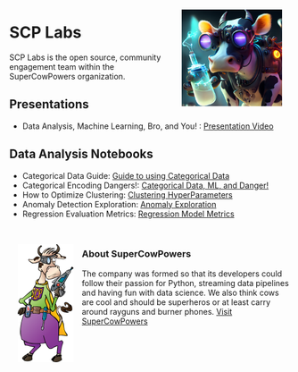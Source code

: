 <img align="right" style="padding:15px" src="images/scp_labs.png" width="180">

# SCP Labs
SCP Labs is the open source, community engagement team within the SuperCowPowers organization.

## Presentations

- Data Analysis, Machine Learning, Bro, and You! : <a href="https://www.youtube.com/watch?v=pG5lU9CLnIU" target="_blank">Presentation Video</a>


## Data Analysis Notebooks

- Categorical Data Guide: [Guide to using Categorical Data](https://nbviewer.jupyter.org/github/SuperCowPowers/scp-labs/blob/main/notebooks/Categorical_Data_Guide.ipynb)
- Categorical Encoding Dangers!: [Categorical Data, ML, and Danger!](https://nbviewer.jupyter.org/github/SuperCowPowers/scp-labs/blob/main/notebooks/Categorical_Encoding_Dangers.ipynb)
- How to Optimize Clustering: [Clustering HyperParameters](https://nbviewer.jupyter.org/github/SuperCowPowers/scp-labs/blob/main/notebooks/Clustering_Picking_K.ipynb)
- Anomaly Detection Exploration: [Anomaly Exploration](https://nbviewer.jupyter.org/github/SuperCowPowers/scp-labs/blob/main/notebooks/Anomaly_Exploration.ipynb)
- Regression Evaluation Metrics: [Regression Model Metrics](https://nbviewer.jupyter.org/github/SuperCowPowers/scp-labs/blob/main/notebooks/Regression_Evaluation_Metrics.ipynb)


<br>
<img align="left" style="padding:15px" src="images/SCP_med.png" width="100">
  
### About SuperCowPowers
The company was formed so that its developers could follow their passion for Python, streaming data pipelines and having fun with data science. We also think cows are cool and should be superheros or at least carry around rayguns and burner phones. <a href="https://www.supercowpowers.com" target="_blank">Visit SuperCowPowers</a>
    
    